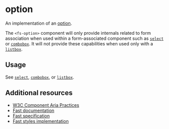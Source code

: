 # option

An implementation of an [option](https://w3c.github.io/aria/#option).

The `<fs-option>` component will only provide internals related to form association when used within a form-associated component such as [`select`](../../select/doc/select.md) or [`combobox`](../../combobox/doc/combobox.md). It will not provide these capabilities when used only with a [`listbox`](../../listbox/doc/listbox.md).

## Usage

See [`select`](../../select/doc/select.md), [`combobox`](../../combobox/doc/combobox.md), or [`listbox`](../../listbox/doc/listbox.md).

## Additional resources

- [W3C Component Aria Practices](https://w3c.github.io/aria/#option)
- [Fast documentation](https://github.com/microsoft/fast/blob/master/packages/web-components/fast-foundation/src/listbox-option/README.md)
- [Fast specification](https://github.com/microsoft/fast/blob/master/packages/web-components/fast-foundation/src/listbox-option/listbox-option.spec.md)
- [Fast styles implementation](https://github.com/microsoft/fast/blob/master/packages/web-components/fast-components/src/listbox-option/listbox-option.styles.ts)
